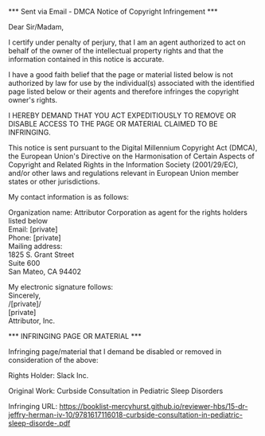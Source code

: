 *** Sent via Email - DMCA Notice of Copyright Infringement ***  

Dear Sir/Madam,  

I certify under penalty of perjury, that I am an agent authorized to act on behalf of the owner of the intellectual property rights and that the information contained in this notice is accurate.  

I have a good faith belief that the page or material listed below is not authorized by law for use by the individual(s) associated with the identified page listed below or their agents and therefore infringes the copyright owner's rights.  

I HEREBY DEMAND THAT YOU ACT EXPEDITIOUSLY TO REMOVE OR DISABLE ACCESS TO THE PAGE OR MATERIAL CLAIMED TO BE INFRINGING.  

This notice is sent pursuant to the Digital Millennium Copyright Act (DMCA), the European Union's Directive on the Harmonisation of Certain Aspects of Copyright and Related Rights in the Information Society (2001/29/EC), and/or other laws and regulations relevant in European Union member states or other jurisdictions.  

My contact information is as follows:  

Organization name: Attributor Corporation as agent for the rights holders listed below  
Email: [private]  
Phone: [private]  
Mailing address:  
1825 S. Grant Street  
Suite 600  
San Mateo, CA 94402  

My electronic signature follows:  
Sincerely,  
/[private]/  
[private]  
Attributor, Inc.

*** INFRINGING PAGE OR MATERIAL ***

Infringing page/material that I demand be disabled or removed in consideration of the above:

Rights Holder: Slack Inc.

Original Work: Curbside Consultation in Pediatric Sleep Disorders

Infringing URL: https://booklist-mercyhurst.github.io/reviewer-hbs/15-dr-jeffry-herman-iv-10/9781617116018-curbside-consultation-in-pediatric-sleep-disorde-.pdf
